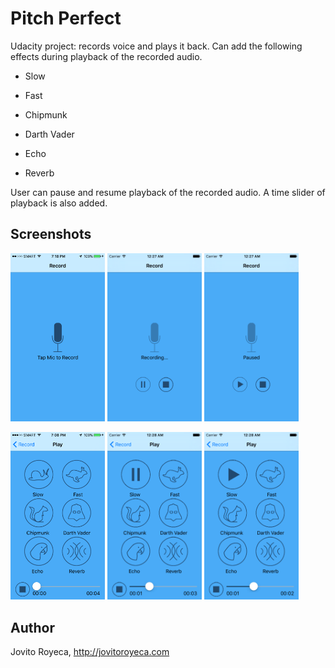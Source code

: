 # Pitch Perfect 

Udacity project: records voice and plays it back. Can add the following effects during playback of the recorded audio. 

* Slow

* Fast

* Chipmunk

* Darth Vader

* Echo

* Reverb

User can pause and resume playback of the recorded audio. A time slider of playback is also added.

## Screenshots
<img src="screenshots/IMG_01.PNG" width="30%" height="auto"/>
<img src="screenshots/IMG_02.PNG" width="30%" height="auto"/>
<img src="screenshots/IMG_03.PNG" width="30%" height="auto"/>
<p/>
<img src="screenshots/IMG_04.PNG" width="30%" height="auto"/>
<img src="screenshots/IMG_05.PNG" width="30%" height="auto"/>
<img src="screenshots/IMG_06.PNG" width="30%" height="auto"/>

## Author
Jovito Royeca, http://jovitoroyeca.com
